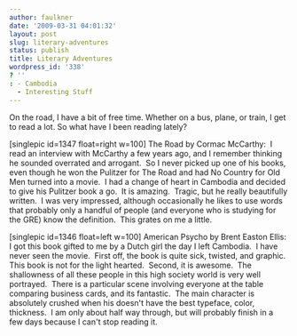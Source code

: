 ```yaml
---
author: faulkner
date: '2009-03-31 04:01:32'
layout: post
slug: literary-adventures
status: publish
title: Literary Adventures
wordpress_id: '338'
? ''
: - Cambodia
  - Interesting Stuff
---
```


On the road, I have a bit of free time. Whether on a bus, plane, or train, I
get to read a lot. So what have I been reading lately?

[singlepic id=1347 float=right w=100] The Road by Cormac McCarthy:  I read an
interview with McCarthy a few years ago, and I remember thinking he sounded
overrated and arrogant.  So I never picked up one of his books, even though he
won the Pulitzer for The Road and had No Country for Old Men turned into a
movie.  I had a change of heart in Cambodia and decided to give his Pulitzer
book a go.  It is amazing.  Tragic, but he really beautifully written.  I was
very impressed, although occasionally he likes to use words that probably only
a handful of people (and everyone who is studying for the GRE) know the
definition.  This grates on me a little.

[singlepic id=1346 float=left w=100] American Psycho by Brent Easton Ellis:  I
got this book gifted to me by a Dutch girl the day I left Cambodia.  I have
never seen the movie.  First off, the book is quite sick, twisted, and
graphic.  This book is not for the light hearted.  Second, it is awesome.  The
shallowness of all these people in this high society world is very well
portrayed.  There is a particular scene involving everyone at the table
comparing business cards, and its fantastic.  The main character is absolutely
crushed when his doesn't have the best typeface, color, thickness.  I am only
about half way through, but will probably finish in a few days because I can't
stop reading it.

